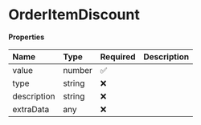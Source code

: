 # OrderItemDiscount

**Properties**

| Name        | Type   | Required | Description |
| :---------- | :----- | :------- | :---------- |
| value       | number | ✅       |             |
| type        | string | ❌       |             |
| description | string | ❌       |             |
| extraData   | any    | ❌       |             |

<!-- This file was generated by liblab | https://liblab.com/ -->
